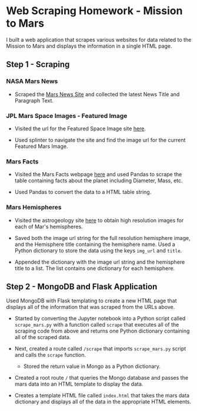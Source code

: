 # Web Scraping Homework - Mission to Mars
I built a web application that scrapes various websites for data related to the Mission to Mars and displays the information in a single HTML page.


## Step 1 - Scraping

### NASA Mars News

* Scraped the [Mars News Site](https://redplanetscience.com/) and collected the latest News Title and Paragraph Text. 

### JPL Mars Space Images - Featured Image

* Visited the url for the Featured Space Image site [here](https://spaceimages-mars.com).

* Used splinter to navigate the site and find the image url for the current Featured Mars Image.

### Mars Facts

* Visited the Mars Facts webpage [here](https://galaxyfacts-mars.com) and used Pandas to scrape the table containing facts about the planet including Diameter, Mass, etc.

* Used Pandas to convert the data to a HTML table string.

### Mars Hemispheres

* Visited the astrogeology site [here](https://marshemispheres.com/) to obtain high resolution images for each of Mar's hemispheres.

* Saved both the image url string for the full resolution hemisphere image, and the Hemisphere title containing the hemisphere name. Used a Python dictionary to store the data using the keys `img_url` and `title`.

* Appended the dictionary with the image url string and the hemisphere title to a list. The list contains one dictionary for each hemisphere.

## Step 2 - MongoDB and Flask Application

Used MongoDB with Flask templating to create a new HTML page that displays all of the information that was scraped from the URLs above.

* Started by converting the Jupyter notebook into a Python script called `scrape_mars.py` with a function called `scrape` that executes all of the scraping code from above and returns one Python dictionary containing all of the scraped data.

* Next, created a route called `/scrape` that imports `scrape_mars.py` script and calls the `scrape` function.

  * Stored the return value in Mongo as a Python dictionary.

* Created a root route `/` that queries the Mongo database and passes the mars data into an HTML template to display the data.

* Creates a template HTML file called `index.html` that takes the mars data dictionary and displays all of the data in the appropriate HTML elements.
